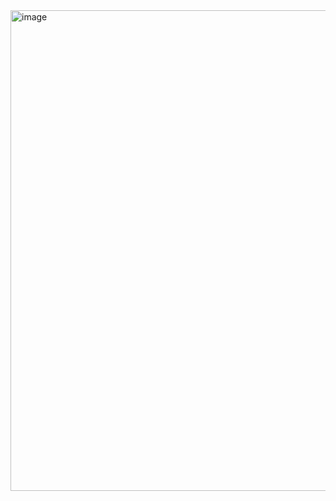 <img width="769" alt="image" src="https://user-images.githubusercontent.com/86396377/157660932-c5414c39-62dc-42af-b388-10e3eaa8e4d9.png">
